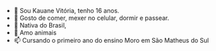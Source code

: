 - 👋 Sou Kauane Vitória, tenho 16 anos.
- 👀 Gosto de comer, mexer no celular, dormir e passear.
- 🌱 Nativa do Brasil,
- 💞️ Amo animais
- 📫 Cursando o primeiro ano do ensino 
Moro em São Matheus do Sul
